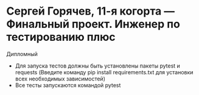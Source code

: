 ﻿# Сергей Горячев, 11-я когорта — Финальный проект. Инженер по тестированию плюс
Дипломный
- Для запуска тестов должны быть установлены пакеты pytest и requests
(Введите команду pip install requirements.txt для установки всех необходимых зависимостей)
- Все тесты запускаются командой pytest
